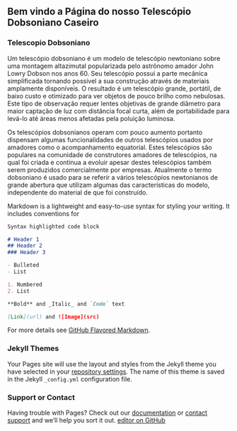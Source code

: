 ## Bem vindo a Página do nosso Telescópio Dobsoniano Caseiro


### Telescopio Dobsoniano

Um telescópio dobsoniano é um modelo de telescópio newtoniano sobre uma montagem altazimutal popularizada pelo astrônomo amador John Lowry Dobson nos anos 60. Seu telescópio possui a parte mecânica simplificada tornando possível a sua construção através de materiais amplamente disponíveis. O resultado é um telescópio grande, portátil, de baixo custo e otimizado para ver objetos de pouco brilho como nebulosas. Este tipo de observação requer lentes objetivas de grande diâmetro para maior captação de luz com distância focal curta, além de portabilidade para levá-lo até áreas menos afetadas pela poluição luminosa.

Os telescópios dobsonianos operam com pouco aumento portanto dispensam algumas funcionalidades de outros telescópios usados por amadores como o acompanhamento equatorial. Estes telescópios são populares na comunidade de construtores amadores de telescópios, na qual foi criada e continua a evoluir apesar destes telescópios também serem produzidos comercialmente por empresas. Atualmente o termo dobsoniano é usado para se referir a vários telescópios newtonianos de grande abertura que utilizam algumas das características do modelo, independente do material de que foi construído.

Markdown is a lightweight and easy-to-use syntax for styling your writing. It includes conventions for

```markdown
Syntax highlighted code block

# Header 1
## Header 2
### Header 3

- Bulleted
- List

1. Numbered
2. List

**Bold** and _Italic_ and `Code` text

[Link](url) and ![Image](src)
```

For more details see [GitHub Flavored Markdown](https://guides.github.com/features/mastering-markdown/).

### Jekyll Themes

Your Pages site will use the layout and styles from the Jekyll theme you have selected in your [repository settings](https://github.com/mssuper/telescopiocaseiro/settings). The name of this theme is saved in the Jekyll `_config.yml` configuration file.

### Support or Contact

Having trouble with Pages? Check out our [documentation](https://help.github.com/categories/github-pages-basics/) or [contact support](https://github.com/contact) and we’ll help you sort it out.
[editor on GitHub](https://github.com/mssuper/telescopiocaseiro/edit/master/README.md)
